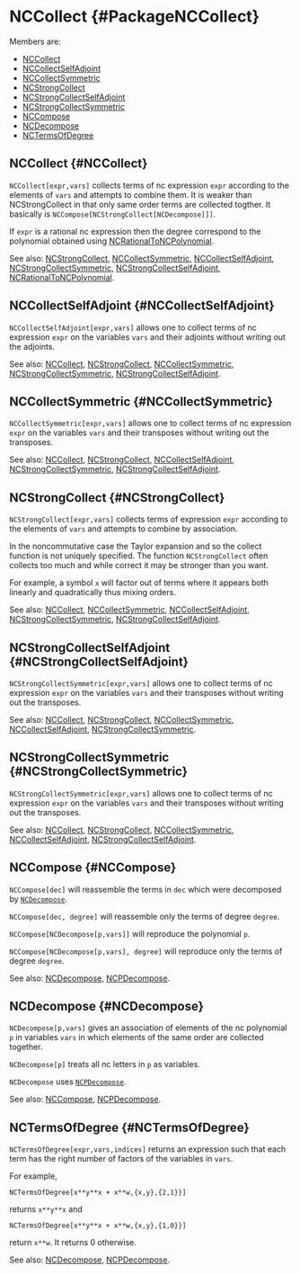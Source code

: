 # NCCollect {#PackageNCCollect}

Members are:

* [NCCollect](#NCCollect)
* [NCCollectSelfAdjoint](#NCCollectSelfAdjoint)
* [NCCollectSymmetric](#NCCollectSymmetric)
* [NCStrongCollect](#NCStrongCollect)
* [NCStrongCollectSelfAdjoint](#NCStrongCollectSelfAdjoint)
* [NCStrongCollectSymmetric](#NCStrongCollectSymmetric)
* [NCCompose](#NCCompose)
* [NCDecompose](#NCDecompose)
* [NCTermsOfDegree](#NCTermsOfDegree)

## NCCollect {#NCCollect}

`NCCollect[expr,vars]` collects terms of nc expression `expr` according to the elements of `vars` and attempts to combine them. It is weaker than NCStrongCollect in that only same order terms are collected togther. It basically is `NCCompose[NCStrongCollect[NCDecompose]]]`.

If `expr` is a rational nc expression then the degree correspond to the polynomial obtained using [NCRationalToNCPolynomial](#NCRationalToNCPolynomial).

See also:
[NCStrongCollect](#NCStrongCollect), [NCCollectSymmetric](#NCCollectSymmetric), [NCCollectSelfAdjoint](#NCCollectSelfAdjoint), [NCStrongCollectSymmetric](#NCStrongCollectSymmetric), [NCStrongCollectSelfAdjoint](#NCStrongCollectSelfAdjoint), [NCRationalToNCPolynomial](#NCRationalToNCPolynomial).

## NCCollectSelfAdjoint {#NCCollectSelfAdjoint}

`NCCollectSelfAdjoint[expr,vars]` allows one to collect terms of nc expression `expr` on the variables `vars` and their adjoints without writing out the adjoints.

See also:
[NCCollect](#NCCollect), [NCStrongCollect](#NCStrongCollect), [NCCollectSymmetric](#NCCollectSymmetric), [NCStrongCollectSymmetric](#NCStrongCollectSymmetric), [NCStrongCollectSelfAdjoint](#NCStrongCollectSelfAdjoint).

## NCCollectSymmetric {#NCCollectSymmetric}

`NCCollectSymmetric[expr,vars]` allows one to collect terms of nc expression `expr` on the variables `vars` and their transposes without writing out the transposes.

See also:
[NCCollect](#NCCollect), [NCStrongCollect](#NCStrongCollect), [NCCollectSelfAdjoint](#NCCollectSelfAdjoint), [NCStrongCollectSymmetric](#NCStrongCollectSymmetric), [NCStrongCollectSelfAdjoint](#NCStrongCollectSelfAdjoint).

## NCStrongCollect {#NCStrongCollect}

`NCStrongCollect[expr,vars]` collects terms of expression `expr` according to the elements of `vars` and attempts to combine by association.

In the noncommutative case the Taylor expansion and so the collect function is not uniquely specified. The function `NCStrongCollect` often collects too much and while correct it may be stronger than you want.

For example, a symbol `x` will factor out of terms where it appears both linearly and quadratically thus mixing orders.

See also:
[NCCollect](#NCCollect), [NCCollectSymmetric](#NCCollectSymmetric), [NCCollectSelfAdjoint](#NCCollectSelfAdjoint), [NCStrongCollectSymmetric](#NCStrongCollectSymmetric), [NCStrongCollectSelfAdjoint](#NCStrongCollectSelfAdjoint).

## NCStrongCollectSelfAdjoint {#NCStrongCollectSelfAdjoint}

`NCStrongCollectSymmetric[expr,vars]` allows one to collect terms of nc expression `expr` on the variables `vars` and their transposes without writing out the transposes.

See also:
[NCCollect](#NCCollect), [NCStrongCollect](#NCStrongCollect), [NCCollectSymmetric](#NCCollectSymmetric), [NCCollectSelfAdjoint](#NCCollectSelfAdjoint), [NCStrongCollectSymmetric](#NCStrongCollectSymmetric).

## NCStrongCollectSymmetric {#NCStrongCollectSymmetric}

`NCStrongCollectSymmetric[expr,vars]` allows one to collect terms of nc expression `expr` on the variables `vars` and their transposes without writing out the transposes.

See also:
[NCCollect](#NCCollect), [NCStrongCollect](#NCStrongCollect), [NCCollectSymmetric](#NCCollectSymmetric), [NCCollectSelfAdjoint](#NCCollectSelfAdjoint), [NCStrongCollectSelfAdjoint](#NCStrongCollectSelfAdjoint).

## NCCompose {#NCCompose}

`NCCompose[dec]` will reassemble the terms in `dec` which were decomposed by [`NCDecompose`](#NCDecompose).

`NCCompose[dec, degree]` will reassemble only the terms of degree `degree`.

`NCCompose[NCDecompose[p,vars]]` will reproduce the polynomial `p`.

`NCCompose[NCDecompose[p,vars], degree]` will reproduce only the terms of degree `degree`.

See also:
[NCDecompose](#NCDecompose), [NCPDecompose](#NCPDecompose).

## NCDecompose {#NCDecompose}

`NCDecompose[p,vars]` gives an association of elements of the nc polynomial `p` in variables `vars` in which elements of the same order are collected together.

`NCDecompose[p]` treats all nc letters in `p` as variables.

`NCDecompose` uses [`NCPDecompose`](#NCPDecompose).

See also:
[NCCompose](#NCCompose), [NCPDecompose](#NCPDecompose).

## NCTermsOfDegree {#NCTermsOfDegree}

`NCTermsOfDegree[expr,vars,indices]` returns an expression such that each term has the right number of factors of the variables in `vars`.

For example,

    NCTermsOfDegree[x**y**x + x**w,{x,y},{2,1}}]

returns `x**y**x` and

    NCTermsOfDegree[x**y**x + x**w,{x,y},{1,0}}]

return `x**w`. It returns 0 otherwise.

See also:
[NCDecompose](#NCDecompose), [NCPDecompose](#NCPDecompose).
